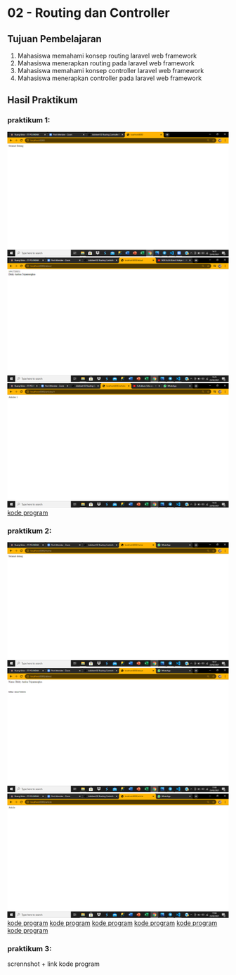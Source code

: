 # 02 - Routing dan Controller

## Tujuan Pembelajaran

1. Mahasiswa memahami konsep routing laravel web framework
2. Mahasiswa menerapkan routing pada laravel web framework
3. Mahasiswa memahami konsep controller laravel web framework
4. Mahasiswa menerapkan controller pada laravel web framework

## Hasil Praktikum

### praktikum 1:

![contoh gambar](img/src2.png)
![contoh gambar](img/src3.png)
![contoh gambar](img/src4.png)
[kode program](../../src/02_routing_controller/praktikum-1/web.php)

### praktikum 2:

![contoh gambar](img/src5.png)
![contoh gambar](img/src6.png)
![contoh gambar](img/src7.png)
[kode program](../../src/02_routing_controller/praktikum-2/web.php)
[kode program](../../src/02_routing_controller/praktikum-2/AboutController.php)
[kode program](../../src/02_routing_controller/praktikum-2/ArticleController.php)
[kode program](../../src/02_routing_controller/praktikum-2/Controller.php)
[kode program](../../src/02_routing_controller/praktikum-2/HomeController.php)
[kode program](../../src/02_routing_controller/praktikum-2/PageController.php)

### praktikum 3:

scrennshot + link kode program